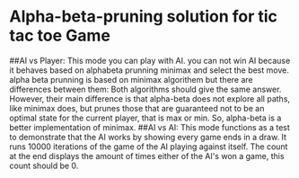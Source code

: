  # Alpha-beta-pruning solution for tic tac toe Game
 ##AI vs Player:
This mode you can play with AI. you can not win AI because it behaves based on alphabeta prunning minimax and select the best move.
alpha beta prunning is based on minimax algorithem but there are differences between them:
Both algorithms should give the same answer. However, their main difference is that alpha-beta does not explore all paths, like minimax does, but prunes those that are guaranteed not to be an optimal state for the current player, that is max or min. So, alpha-beta is a better implementation of minimax.
 ##AI vs AI:
This mode functions as a test to demonstrate that the AI works by showing every game ends in a draw. It runs 10000 iterations of the game of the AI playing against itself. The count at the end displays the amount of times either of the AI's won a game, this count should be 0.
